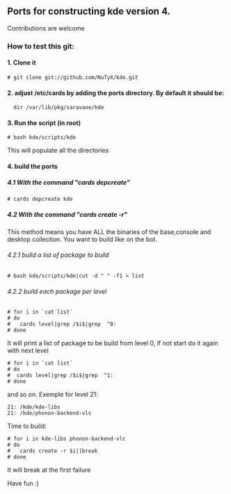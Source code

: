 ## Ports for constructing kde version 4.

Contributions are welcome

### How to test this git:

#### 1. Clone it

    # git clone git://github.com/NuTyX/kde.git

#### 2. adjust /etc/cards by adding the ports directory. By default it should be:

      dir /var/lib/pkg/saravane/kde


#### 3. Run the script (in root)

    # bash kde/scripts/kde

This will populate all the directories 

#### 4. build the ports

##### 4.1 With the command "cards depcreate"
    # cards depcreate kde


##### 4.2 With the command "cards create -r" 
This method means you have ALL the binaries of the base,console and desktop collection. You want to build like on the bot.

###### 4.2.1 build a list of package to build

    # bash kde/scripts/kde|cut -d " " -f1 > list

###### 4.2.2 build each package per level

    # for i in `cat list`
    # do
    #   cards level|grep /$i$|grep  ^0:
    # done

It will print a list of package to be build from level 0, if not start do it again with next level

    # for i in `cat list`
    # do
    #  cards level|grep /$i$|grep  ^1:
    # done

and so on. Exemple for level 21:

    21: /kde/kde-libs
    21: /kde/phonon-backend-vlc

Time to build:

    # for i in kde-libs phonon-backend-vlc
    # do
    #   cards create -r $i||break
    # done

It will break at the first failure

Have fun :)
